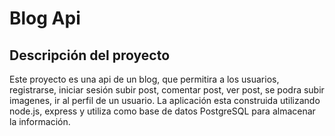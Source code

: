 # Blog Api

## Descripción del proyecto

Este proyecto es una api de un blog, que permitira a los usuarios, registrarse, iniciar sesión
subir post, comentar post, ver post, se podra subir imagenes, ir al perfil de un usuario. La
aplicación esta construida utilizando node.js, express y utiliza como base de datos PostgreSQL para
almacenar la información.

